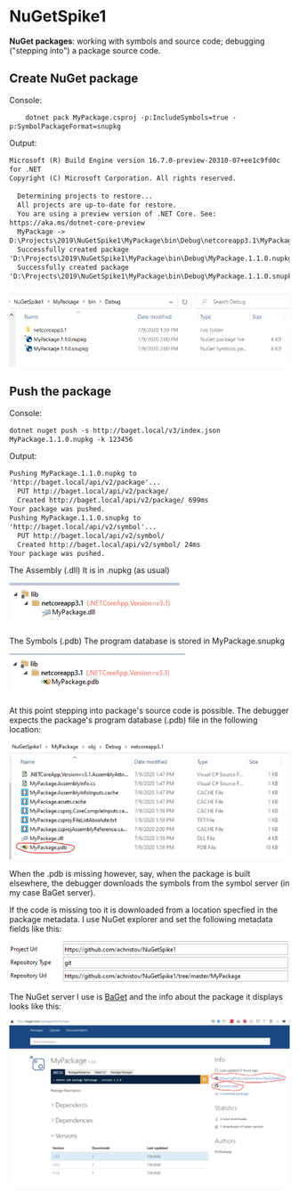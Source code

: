 # NuGetSpike1
**NuGet packages**: working with symbols and source code; debugging ("stepping into") a package source code.

## Create NuGet package ##

Console:
```
    dotnet pack MyPackage.csproj -p:IncludeSymbols=true -p:SymbolPackageFormat=snupkg
```    
Output:
```
Microsoft (R) Build Engine version 16.7.0-preview-20310-07+ee1c9fd0c for .NET
Copyright (C) Microsoft Corporation. All rights reserved.

  Determining projects to restore...
  All projects are up-to-date for restore.
  You are using a preview version of .NET Core. See: https://aka.ms/dotnet-core-preview
  MyPackage -> D:\Projects\2019\NuGetSpike1\MyPackage\bin\Debug\netcoreapp3.1\MyPackage.dll
  Successfully created package 'D:\Projects\2019\NuGetSpike1\MyPackage\bin\Debug\MyPackage.1.1.0.nupkg'.
  Successfully created package 'D:\Projects\2019\NuGetSpike1\MyPackage\bin\Debug\MyPackage.1.1.0.snupkg'.
```  

![Create packages](https://github.com/achristov/NuGetSpike1/blob/Documentation/Images/Annotation%202020-07-09%20140213.png "Directory structure after 'dotnet pack...'")

## Push the package ##

Console:
```
dotnet nuget push -s http://baget.local/v3/index.json MyPackage.1.1.0.nupkg -k 123456
```

Output:
```
Pushing MyPackage.1.1.0.nupkg to 'http://baget.local/api/v2/package'...
  PUT http://baget.local/api/v2/package/
  Created http://baget.local/api/v2/package/ 699ms                      
Your package was pushed.
Pushing MyPackage.1.1.0.snupkg to 'http://baget.local/api/v2/symbol'...  
  PUT http://baget.local/api/v2/symbol/
  Created http://baget.local/api/v2/symbol/ 24ms
Your package was pushed.
```

The Assembly (.dll)
It is in .nupkg (as usual)

![Create packages-1](https://github.com/achristov/NuGetSpike1/blob/Documentation/Images/Annotation%202020-07-09%20141015.png "Contents of .nupkg in NuGet Explorer")

The Symbols (.pdb)
The program database is stored in MyPackage.snupkg

![Create packages-2](https://github.com/achristov/NuGetSpike1/blob/Documentation/Images/Annotation%202020-07-09%20141133.png "Contents of .snupkg in NuGet Explorer")

At this point stepping into package's source code is possible. The debugger expects the package's program database (.pdb) file in the following location:

![Debug-1](https://github.com/achristov/NuGetSpike1/blob/Documentation/Images/Annotation%202020-07-09%20142220.png "'.pdb' location")

When the .pdb is missing however, say, when the package is built elsewhere, the debugger downloads the symbols from the symbol server (in my case BaGet server). 

If the code is missing too it is downloaded from a location specfied in the package metadata. I use NuGet explorer and set the following metadata fields like this:

![Metadata](https://github.com/achristov/NuGetSpike1/blob/Documentation/Images/Annotation%202020-07-09%20155254.png  "Metadata source code fields contents")

The NuGet server I use is [BaGet](https://github.com/loic-sharma/BaGet "BaGet on GitHub") and the info about the package it displays looks like this:

![BaGet](https://github.com/achristov/NuGetSpike1/blob/Documentation/Images/Annotation%202020-07-09%20155933.png  "BaGet server displaying info about the package")



